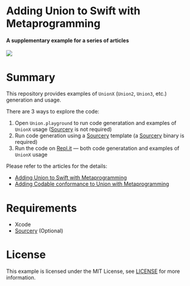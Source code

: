Adding Union to Swift with Metaprogramming
======================================

#### A supplementary example for a series of articles

![](https://github.com/ivangoremykin/union/blob/media/union-editorial-illustration.jpg)

# Summary

This repository provides examples of `UnionX` (`Union2`, `Union3`, etc.) generation and usage.

There are 3 ways to explore the code:
1. Open `Union.playground` to run code generatation and examples of `UnionX` usage ([Sourcery](https://github.com/krzysztofzablocki/Sourcery) is not required)
2. Run code generation using a [Sourcery](https://github.com/krzysztofzablocki/Sourcery) template (a [Sourcery](https://github.com/krzysztofzablocki/Sourcery) binary is required)
3. Run the code on [Repl.it](https://github.com/ivangoremykin/union/blob/main/Replit.md) — both code generatation and examples of `UnionX` usage

Please refer to the articles for the details:
* [Adding Union to Swift with Metaprogramming](https://dev.to/ivangoremykin/adding-union-to-swift-with-metaprogramming-gld)
* [Adding Codable conformance to Union with Metaprogramming](https://dev.to/ivangoremykin/adding-codable-conformance-to-union-with-metaprogramming-6ce)

# Requirements
* Xcode
* [Sourcery](https://github.com/krzysztofzablocki/Sourcery) (Optional)

# License
This example is licensed under the MIT License, see [LICENSE](https://github.com/ivangoremykin/union/blob/main/LICENSE) for more information.
